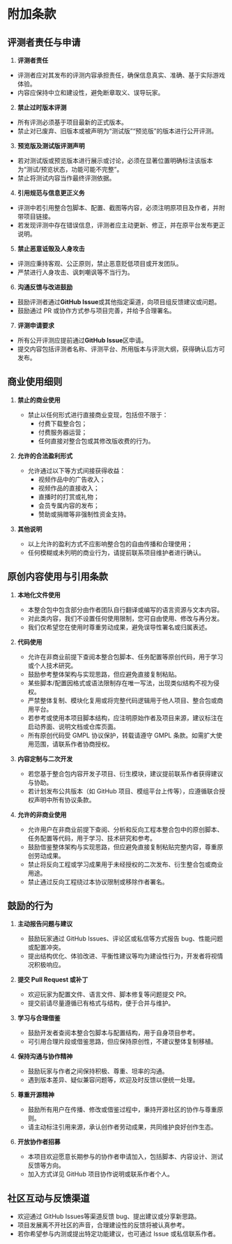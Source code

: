 # 附加条款

## 评测者责任与申请

1. **评测者责任**
* 评测者应对其发布的评测内容承担责任，确保信息真实、准确、基于实际游戏体验。
* 内容应保持中立和建设性，避免断章取义、误导玩家。

2. **禁止过时版本评测**
* 所有评测必须基于项目最新的正式版本。
* 禁止对已废弃、旧版本或被声明为“测试版”“预览版”的版本进行公开评测。

3. **预览版及测试版评测声明**
* 若对测试版或预览版本进行展示或讨论，必须在显著位置明确标注该版本为“测试/预览状态，功能可能不完整”。
* 禁止将测试内容当作最终评测依据。

4. **引用规范与信息更正义务**
* 评测中若引用整合包脚本、配置、截图等内容，必须注明原项目及作者，并附带项目链接。
* 若发现评测中存在错误信息，评测者应主动更新、修正，并在原平台发布更正说明。

5. **禁止恶意诋毁及人身攻击**
* 评测应秉持客观、公正原则，禁止恶意贬低项目或开发团队。
* 严禁进行人身攻击、讽刺嘲讽等不当行为。

6. **沟通反馈与改进鼓励**
* 鼓励评测者通过**GitHub Issue**或其他指定渠道，向项目组反馈建议或问题。
* 鼓励通过 PR 或协作方式参与项目完善，并给予合理署名。

7. **评测申请要求**
* 所有公开评测应提前通过**GitHub Issue**区申请。
* 提交内容包括评测者名称、评测平台、所用版本与评测大纲，获得确认后方可发布。

## 商业使用细则

1. **禁止的商业使用**  
   - 禁止以任何形式进行直接商业变现，包括但不限于：  
     - 付费下载整合包；  
     - 付费服务器运营；  
     - 任何直接对整合包或其修改版收费的行为。  

2. **允许的合法盈利形式**  
   - 允许通过以下等方式间接获得收益：  
     - 视频作品中的广告收入；  
     - 视频作品的直接收入；
     - 直播时的打赏或礼物；  
     - 会员专属内容的发布；  
     - 赞助或捐赠等非强制性资金支持。  

3. **其他说明**  
   - 以上允许的盈利方式不应影响整合包的自由传播和合理使用；  
   - 任何模糊或未列明的商业行为，请提前联系项目维护者进行确认。  

## 原创内容使用与引用条款

1. **本地化文件使用**
   - 本整合包中包含部分由作者团队自行翻译或编写的语言资源与文本内容。
   - 对此类内容，我们不设置任何使用限制，您可自由使用、修改与再分发。
   - 我们仅希望您在使用时尊重劳动成果，避免误导性署名或归属表述。
  
2. **代码使用**
   - 允许在非商业前提下查阅本整合包脚本、任务配置等原创代码，用于学习或个人技术研究。
   - 鼓励参考整体架构与实现思路，但应避免直接复制粘贴。
   - 某些脚本/配置因格式或语法限制存在唯一写法，出现类似结构不视为侵权。
   - 严禁整体复制、模块化复用或将完整代码逻辑用于他人项目、整合包或商用平台。
   - 若参考或使用本项目脚本结构，应注明原始作者及项目来源，建议标注在启动界面、说明文档或仓库页面。
   - 所有原创代码受 GMPL 协议保护，转载请遵守 GMPL 条款。如需扩大使用范围，请联系作者协商授权。

3. **内容定制与二次开发** 
   - 若您基于整合包内容开发子项目、衍生模块，建议提前联系作者获得建议与协助。
   - 若计划发布公共版本（如 GitHub 项目、模组平台上传等），应遵循联合授权声明中所有协议条款。

4. **允许的非商业使用**  
   - 允许用户在非商业前提下查阅、分析和反向工程本整合包中的原创脚本、任务配置等代码，用于学习、技术研究和参考。  
   - 鼓励借鉴整体架构与实现思路，但应避免直接复制粘贴完整内容，尊重原创劳动成果。  
   - 禁止将反向工程或学习成果用于未经授权的二次发布、衍生整合包或商业用途。  
   - 禁止通过反向工程绕过本协议限制或移除作者署名。  

## 鼓励的行为

1. **主动报告问题与建议**  
   - 鼓励玩家通过 GitHub Issues、评论区或私信等方式报告 bug、性能问题或配置冲突。  
   - 提出结构优化、体验改进、平衡性建议等均为建设性行为，开发者将视情况积极响应。

2. **提交 Pull Request 或补丁**  
   - 欢迎玩家为配置文件、语言文件、脚本修复等问题提交 PR。  
   - 提交前请尽量遵循已有格式与结构，便于合并与维护。

3. **学习与合理借鉴**  
   - 鼓励开发者查阅本整合包脚本与配置结构，用于自身项目参考。  
   - 可引用合理片段或借鉴思路，但应保持原创性，不建议整体复制移植。

4. **保持沟通与协作精神**  
   - 鼓励玩家与作者之间保持积极、尊重、坦率的沟通。  
   - 遇到版本差异、疑似兼容问题等，欢迎及时反馈以便统一处理。

5. **尊重开源精神**  
   - 鼓励所有用户在传播、修改或借鉴过程中，秉持开源社区的协作与尊重原则。  
   - 请主动标注引用来源，承认创作者劳动成果，共同维护良好创作生态。

6. **开放协作者招募**  
   - 本项目欢迎愿意长期参与的协作者申请加入，包括脚本、内容设计、测试反馈等方向。  
   - 加入方式详见 GitHub 项目协作说明或联系作者个人。

## 社区互动与反馈渠道
   - 欢迎通过 GitHub Issues等渠道反馈 bug、提出建议或分享新思路。  
   - 项目发展离不开社区的声音，合理建设性的反馈将被认真参考。  
   - 若你希望参与内测或提出特定功能建议，也可通过 Issue 或私信联系作者。
